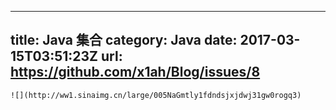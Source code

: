
---
title: Java 集合
category: Java
date: 2017-03-15T03:51:23Z
url: https://github.com/x1ah/Blog/issues/8
---
    ![](http://ww1.sinaimg.cn/large/005NaGmtly1fdndsjxjdwj31gw0rogq3)
